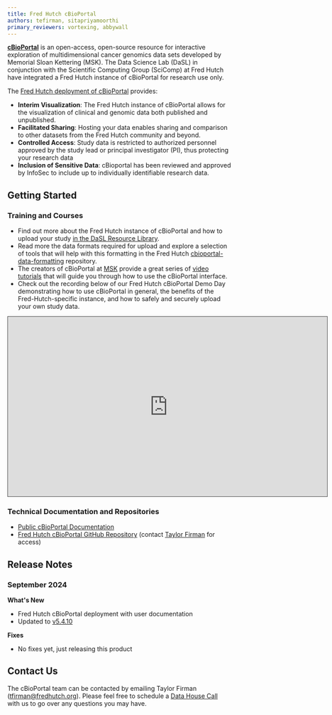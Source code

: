 ```yaml
---
title: Fred Hutch cBioPortal
authors: tefirman, sitapriyamoorthi
primary_reviewers: vortexing, abbywall
---
```


[**cBioPortal**](https://www.cbioportal.org/) is an open-access, open-source resource for interactive exploration of multidimensional cancer genomics data sets developed by Memorial Sloan Kettering (MSK). The Data Science Lab (DaSL) in conjunction with the Scientific Computing Group (SciComp) at Fred Hutch have integrated a Fred Hutch instance of cBioPortal for research use only. 

The [Fred Hutch deployment of cBioPortal](https://cbioportal.fredhutch.org/) provides:

- **Interim Visualization**: The Fred Hutch instance of cBioPortal allows for the visualization of clinical and genomic data both published and unpublished.
- **Facilitated Sharing**: Hosting your data enables sharing and comparison to other datasets from the Fred Hutch community and beyond.
- **Controlled Access**: Study data is restricted to authorized personnel approved by the study lead or principal investigator (PI), thus protecting your research data
- **Inclusion of Sensitive Data**: cBioportal has been reviewed and approved by InfoSec to include up to individually identifiable research data. 


## Getting Started

### Training and Courses
- Find out more about the Fred Hutch instance of cBioPortal and how to upload your study [in the DaSL Resource Library](/dasldemos/fh-cbio-intro/).
- Read more the data formats required for upload and explore a selection of tools that will help with this formatting in the Fred Hutch [cbioportal-data-formatting](https://github.com/FredHutch/cbioportal-data-formatting) repository.
- The creators of cBioPortal at [MSK](https://docs.cbioportal.org/about-us/) provide a great series of [video tutorials](https://www.youtube.com/@cbioportal) that will guide you through how to use the cBioPortal interface.
- Check out the recording below of our Fred Hutch cBioPortal Demo Day demonstrating how to use cBioPortal in general, the benefits of the Fred-Hutch-specific instance, and how to safely and securely upload your own study data.

<iframe src="https://fredhutch.hosted.panopto.com/Panopto/Pages/Embed.aspx?id=1e1ae5d3-8b2f-4be7-acc6-b2290121babc&autoplay=false&offerviewer=true&showtitle=true&showbrand=true&captions=false&interactivity=all" height="405" width="720" style="border: 1px solid #464646;" allowfullscreen allow="autoplay" aria-label="Panopto Embedded Video Player" aria-description="FredHutchcBioPortalDemoDay_111424" ></iframe>


### Technical Documentation and Repositories
- [Public cBioPortal Documentation](https://docs.cbioportal.org/)
- [Fred Hutch cBioPortal GitHub Repository](https://github.com/FredHutch/cbioportal-fredhutch-automation) (contact [Taylor Firman](mailto:tfirman@fredhutch.org) for access)

## Release Notes

### September 2024
**What's New**

- Fred Hutch cBioPortal deployment with user documentation
- Updated to [v5.4.10](https://github.com/cBioPortal/cbioportal/releases/tag/v5.4.10)

**Fixes**

- No fixes yet, just releasing this product

## Contact Us
The cBioPortal team can be contacted by emailing Taylor Firman ([tfirman@fredhutch.org](mailto:tfirman@fredhutch.org)). Please feel free to schedule a [Data House Call](https://calendly.com/data-house-calls/resources) with us to go over any questions you may have.


